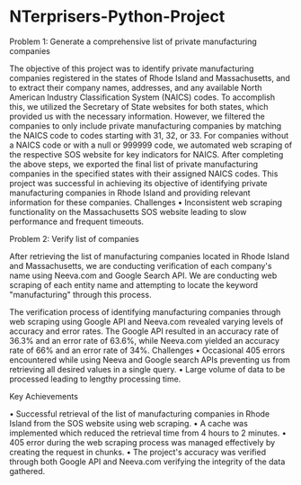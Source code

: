 # NTerprisers-Python-Project


Problem 1: Generate a comprehensive list of private manufacturing companies

The objective of this project was to identify private manufacturing companies registered in the states of Rhode Island and Massachusetts, and to extract their company names, addresses, and any available North American Industry Classification System (NAICS) codes.
To accomplish this, we utilized the Secretary of State websites for both states, which provided us with the necessary information. However, we filtered the companies to only include private manufacturing companies by matching the NAICS code to codes starting with 31, 32, or 33. For companies without a NAICS code or with a null or 999999 code, we automated web scraping of the respective SOS website for key indicators for NAICS.
After completing the above steps, we exported the final list of private manufacturing companies in the specified states with their assigned NAICS codes. This project was successful in achieving its objective of identifying private manufacturing companies in Rhode Island and providing relevant information for these companies.
Challenges
•	Inconsistent web scraping functionality on the Massachusetts SOS website leading to slow performance and frequent timeouts.

Problem 2: Verify list of companies

After retrieving the list of manufacturing companies located in Rhode Island and Massachusetts, we are conducting verification of each company's name using Neeva.com and Google Search API.
We are conducting web scraping of each entity name and attempting to locate the keyword "manufacturing" through this process.

The verification process of identifying manufacturing companies through web scraping using Google API and Neeva.com revealed varying levels of accuracy and error rates. The Google API resulted in an accuracy rate of 36.3% and an error rate of 63.6%, while Neeva.com yielded an accuracy rate of 66% and an error rate of 34%.
Challenges
•	Occasional 405 errors encountered while using  Neeva and Google search APIs preventing us from retrieving all desired values in a single query.
•	Large volume of data to be processed leading to lengthy processing time.




Key Achievements

•	Successful retrieval of the list of manufacturing companies in Rhode Island from the SOS website using web scraping.
•	A cache was implemented which reduced the retrieval time from 4 hours to 2 minutes.
•	405 error during the web scraping process was managed effectively by creating the request in chunks.
•	The project's accuracy was verified through both Google API and Neeva.com verifying the integrity of the data gathered.
